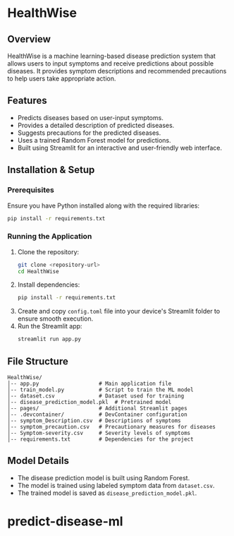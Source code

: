 # HealthWise

## Overview
HealthWise is a machine learning-based disease prediction system that allows users to input symptoms and receive predictions about possible diseases. It provides symptom descriptions and recommended precautions to help users take appropriate action.

## Features
- Predicts diseases based on user-input symptoms.  
- Provides a detailed description of predicted diseases.  
- Suggests precautions for the predicted diseases.  
- Uses a trained Random Forest model for predictions.  
- Built using Streamlit for an interactive and user-friendly web interface.  

## Installation & Setup

### Prerequisites
Ensure you have Python installed along with the required libraries:
```sh
pip install -r requirements.txt
```

### Running the Application

1. Clone the repository:
   ```sh
   git clone <repository-url>
   cd HealthWise
   ```
2. Install dependencies:
   ```sh
   pip install -r requirements.txt
   ```
3. Create and copy `config.toml` file into your device's Streamlit folder to ensure smooth execution.
4. Run the Streamlit app:
   ```sh
   streamlit run app.py
   ```

## File Structure
```
HealthWise/
│-- app.py                   # Main application file
│-- train_model.py           # Script to train the ML model
│-- dataset.csv              # Dataset used for training
│-- disease_prediction_model.pkl  # Pretrained model
│-- pages/                   # Additional Streamlit pages
│-- .devcontainer/           # DevContainer configuration
│-- symptom_Description.csv  # Descriptions of symptoms
│-- symptom_precaution.csv   # Precautionary measures for diseases
│-- Symptom-severity.csv     # Severity levels of symptoms
│-- requirements.txt         # Dependencies for the project
```

## Model Details
- The disease prediction model is built using Random Forest.
- The model is trained using labeled symptom data from `dataset.csv`.
- The trained model is saved as `disease_prediction_model.pkl`.

# predict-disease-ml
